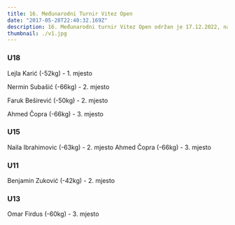 ```yaml
---
title: 16. Međunarodni Turnir Vitez Open
date: "2017-05-28T22:40:32.169Z"
description: 16. Međunarodni turnir Vitez Open održan je 17.12.2022, naši takmičari su ostvarili sljedeće uspjehe
thumbnail: ./v1.jpg
---
```


### U18 
Lejla Karić (-52kg) - 1. mjesto 

Nermin Subašić (-66kg) - 2. mjesto 

Faruk Beširević (-50kg) - 2. mjesto 

Ahmed Čopra (-66kg) - 3. mjesto 

### U15 

Naila Ibrahimovic (-63kg) - 2. mjesto 
Ahmed Čopra (-66kg) - 3. mjesto 

### U11 
Benjamin Zuković (-42kg) - 2. mjesto 

### U13 
Omar Firdus (-60kg) - 3. mjesto